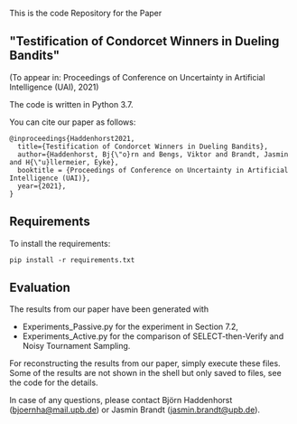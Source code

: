 This is the code Repository for the Paper
## "Testification of Condorcet Winners in Dueling Bandits"
(To appear in: Proceedings of Conference on Uncertainty in Artificial Intelligence (UAI), 2021)

The code is written in Python 3.7.

You can cite our paper as follows:

```
@inproceedings{Haddenhorst2021,
  title={Testification of Condorcet Winners in Dueling Bandits},
  author={Haddenhorst, Bj{\"o}rn and Bengs, Viktor and Brandt, Jasmin and H{\"u}llermeier, Eyke},
  booktitle = {Proceedings of Conference on Uncertainty in Artificial Intelligence (UAI)},
  year={2021},
}
```

## Requirements
To install the requirements:

```setup
pip install -r requirements.txt
```

## Evaluation
The results from our paper have been generated with

- Experiments_Passive.py for the experiment in Section 7.2,
- Experiments_Active.py for the comparison of SELECT-then-Verify and Noisy Tournament Sampling.

For reconstructing the results from our paper, simply execute these files. Some of the results are not shown in the shell but only saved to files,
see the code for the details.

In case of any questions, please contact Björn Haddenhorst (bjoernha@mail.upb.de) or Jasmin Brandt (jasmin.brandt@upb.de).
